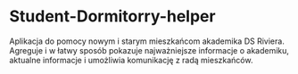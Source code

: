 # Student-Dormitorry-helper
Aplikacja do pomocy nowym i starym mieszkańcom akademika DS Riviera. Agreguje i w łatwy sposób pokazuje najważniejsze informacje o akademiku, aktualne informacje i umożliwia komunikację z radą mieszkańców.
 

